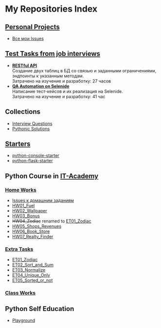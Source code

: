 # My Repositories Index
## [Personal Projects](https://github.com/Lagunov-PRO?utf8=✓&tab=repositories&q=LP)
* [Все мои Issues](https://github.com/issues?utf8=✓&q=is%3Aopen+is%3Aissue+user%3ALagunov-PRO+-label%3AOK-enhancement+-label%3AOK-bugreport+-assignee%3Acoursar+author%3ALagunov-PRO+)
## [Test Tasks from job interviews](https://github.com/Lagunov-PRO?utf8=✓&tab=repositories&q=TT)
* __[RESTful API](https://github.com/Lagunov-PRO/TT01)__<br>
Создание двух таблиц в БД со связью и заданными ограничениями, эндпоинты к указанным методам. <br>
Затрачено на изучение и разработку: 27 часов
* __[QA Automation on Selenide](https://github.com/Lagunov-PRO/TT_OK)__<br>
Написание тест-кейсов и их реализация на Selenide. <br>
Затрачено на изучение и разработку: 41 час 
## Collections
* [Interview Questions](https://github.com/Lagunov-PRO/Interview_Questions)
* [Pythonic Solutions](https://github.com/Lagunov-PRO/Pythonic_Solutions)
## [Starters](https://github.com/Lagunov-PRO?utf8=✓&tab=repositories&q=starter)
* [python-console-starter](https://github.com/Lagunov-PRO/python-console-starter)
* [python-flask-starter](https://github.com/Lagunov-PRO/python-flask-starter)
## Python Course in [IT-Academy](http://new.itpark-kazan.ru/educational/)
### [Home Works](https://github.com/Lagunov-PRO?utf8=✓&tab=repositories&q=HW)
* [Issues к домашним заданиям](https://github.com/issues?utf8=✓&q=is%3Aopen+is%3Aissue+author%3Acoursar+user%3ALagunov-PRO)
* [HW01_Fuel](https://github.com/Lagunov-PRO/HW01_Fuel)
* [HW02_Wallpaper](https://github.com/Lagunov-PRO/HW02_Wallpaper)
* [HW03_Bonus](https://github.com/Lagunov-PRO/HW03_Bonus)
* ~~HW04_Zodiac~~ renamed to [ET01_Zodiac](https://github.com/Lagunov-PRO/ET01_Zodiac)
* [HW05_Shops_Revenues](https://github.com/Lagunov-PRO/)
* [HW06_Book_Store](https://github.com/Lagunov-PRO/HW06_Book_Store)
* [HW07_Realty_Finder](https://github.com/Lagunov-PRO/HW07_Realty_Finder)

### [Extra Tasks](https://github.com/Lagunov-PRO?utf8=✓&tab=repositories&q=ET)
* [ET01_Zodiac](https://github.com/Lagunov-PRO/ET01_Zodiac)
* [ET02_Sort_and_Sum](https://github.com/Lagunov-PRO/ET02_Sort_and_Sum)
* [ET03_Normalize](https://github.com/Lagunov-PRO/ET03_Normalize)
* [ET04_Unique_Only](https://github.com/Lagunov-PRO/ET04_Unique_Only)
* [ET05_Sorted_or_not](https://github.com/Lagunov-PRO/ET05_Sorted_or_not)
### [Class Works](https://github.com/Lagunov-PRO?utf8=✓&tab=repositories&q=CW)
## Python Self Education
* [Playground](https://github.com/Lagunov-PRO/Playground)

